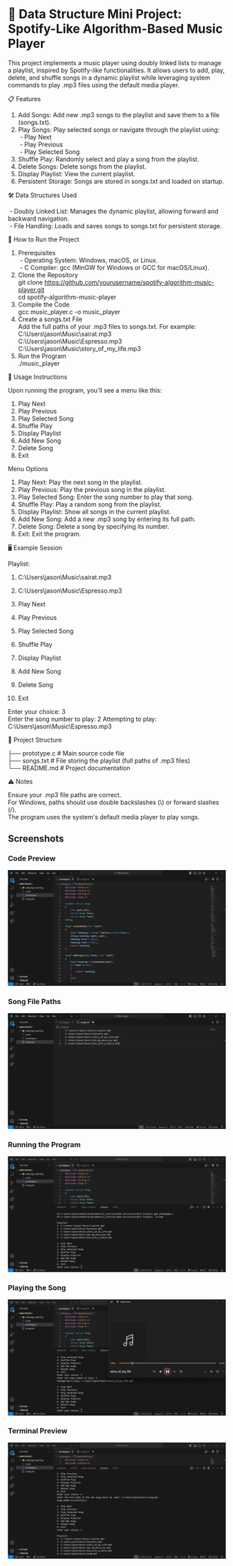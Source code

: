 # 🎵 Data Structure Mini Project: Spotify-Like Algorithm-Based Music Player

This project implements a music player using doubly linked lists to manage a playlist, inspired by Spotify-like functionalities. It allows users to add, play, delete, and shuffle songs in a dynamic playlist while leveraging system commands to play .mp3 files using the default media player.

📋 Features  
1. Add Songs: Add new .mp3 songs to the playlist and save them to a file (songs.txt).  
2. Play Songs: Play selected songs or navigate through the playlist using:  
&nbsp;- Play Next  
&nbsp;- Play Previous  
&nbsp;- Play Selected Song  
3. Shuffle Play: Randomly select and play a song from the playlist.  
4. Delete Songs: Delete songs from the playlist.  
5. Display Playlist: View the current playlist.  
6. Persistent Storage: Songs are stored in songs.txt and loaded on startup.

🛠️ Data Structures Used  

&nbsp;- Doubly Linked List: Manages the dynamic playlist, allowing forward and backward navigation.  
&nbsp;- File Handling: Loads and saves songs to songs.txt for persistent storage.  

🚀 How to Run the Project  
1. Prerequisites  
&nbsp;- Operating System: Windows, macOS, or Linux.  
&nbsp;- C Compiler: gcc (MinGW for Windows or GCC for macOS/Linux).  
2. Clone the Repository  
git clone https://github.com/yourusername/spotify-algorithm-music-player.git  
cd spotify-algorithm-music-player  
3. Compile the Code  
gcc music_player.c -o music_player  
4. Create a songs.txt File  
Add the full paths of your .mp3 files to songs.txt. For example:
C:\\Users\\jason\\Music\\sairat.mp3  
C:\\Users\\jason\\Music\\Espresso.mp3  
C:\\Users\\jason\\Music\\story_of_my_life.mp3  
5. Run the Program  
./music_player  

📄 Usage Instructions

Upon running the program, you'll see a menu like this:  
1. Play Next  
2. Play Previous  
3. Play Selected Song  
4. Shuffle Play  
5. Display Playlist  
6. Add New Song   
7. Delete Song  
8. Exit  

Menu Options  
1. Play Next: Play the next song in the playlist.  
2. Play Previous: Play the previous song in the playlist.  
3. Play Selected Song: Enter the song number to play that song.  
4. Shuffle Play: Play a random song from the playlist.  
5. Display Playlist: Show all songs in the current playlist.  
6. Add New Song: Add a new .mp3 song by entering its full path.  
7. Delete Song: Delete a song by specifying its number.  
8. Exit: Exit the program.  

🖥️ Example Session

Playlist:  
1. C:\Users\jason\Music\sairat.mp3  
2. C:\Users\jason\Music\Espresso.mp3  

1. Play Next  
2. Play Previous  
3. Play Selected Song  
4. Shuffle Play  
5. Display Playlist  
6. Add New Song  
7. Delete Song  
8. Exit

Enter your choice: 3  
Enter the song number to play: 2 
Attempting to play: C:\Users\jason\Music\Espresso.mp3  

📝 Project Structure

├── prototype.c    # Main source code file  
├── songs.txt         # File storing the playlist (full paths of .mp3 files)  
└── README.md         # Project documentation  

⚠️ Notes

Ensure your .mp3 file paths are correct.  
For Windows, paths should use double backslashes (\\) or forward slashes (/).  
The program uses the system's default media player to play songs.  

## Screenshots

### Code Preview
![Playlist View](Images/ss1.png)

### Song File Paths
![Detailed Interface](Images/ss1.1.png)

### Running the Program
![Playing a Song](Images/ss2.png)

### Playing the Song
![Adding a Song](Images/ss3.png)

### Terminal Preview
![Deleting a Song](Images/ss4.png)

